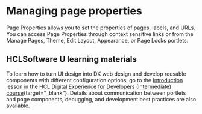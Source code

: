 # Managing page properties

Page Properties allows you to set the properties of pages, labels, and URLs. You can access Page Properties through context sensitive links or from the Manage Pages, Theme, Edit Layout, Appearance, or Page Locks portlets.

## HCLSoftware U learning materials

To learn how to turn UI design into DX web design and develop reusable components with different configuration options, go to the [Introduction lesson in the HCL Digital Experience for Developers (Intermediate) course](https://hclsoftwareu.hcltechsw.com/component/axs/?view=sso_config&id=3&forward=https%3A%2F%2Fhclsoftwareu.hcltechsw.com%2Fcourses%2Flesson%2F%3Fid%3D3461){target="_blank”}. Details about communication between portlets and page components, debugging, and development best practices are also available.
